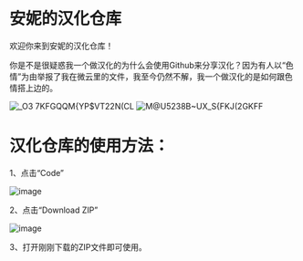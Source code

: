 # 安妮的汉化仓库

欢迎你来到安妮的汉化仓库！

你是不是很疑惑我一个做汉化的为什么会使用Github来分享汉化？因为有人以“色情”为由举报了我在微云里的文件，我至今仍然不解，我一个做汉化的是如何跟色情搭上边的。

![_O3 7KFGQQM{YP$VT22N(CL](https://user-images.githubusercontent.com/75552974/236634690-7db56222-41e7-4598-be94-e96c3af6edd6.png)
![M@U5238B~UX_S{FKJ(2GKFF](https://user-images.githubusercontent.com/75552974/236634697-38484897-70a3-43f4-8eb3-3d6c00167fe6.png)


# 汉化仓库的使用方法：

1、点击“Code”

![image](https://user-images.githubusercontent.com/75552974/236619294-dbc6f306-637c-4832-9ddb-a8fefafd28bb.png)


2、点击“Download ZIP”

![image](https://user-images.githubusercontent.com/75552974/236619319-ae86c4b0-2b85-4e70-98c5-c1be919b1e31.png)

3、打开刚刚下载的ZIP文件即可使用。
